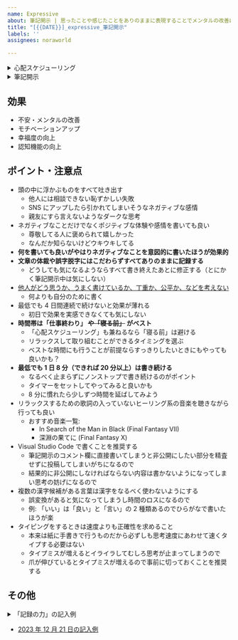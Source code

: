```yaml
---
name: Expressive
about: 筆記開示 | 思ったことや感じたことをありのままに表現することでメンタルの改善に寄与します
title: "[{{DATE}}]_expressive_筆記開示"
labels: ''
assignees: noraworld

---
```


<details>
<summary>心配スケジューリング</summary>

```
## 基本情報
| 項目 | 内容 |
| --- | :---: |
| 種別 | 心配スケジューリング |

## 悩み事や心配事の内容

```
</details>

<details>
<summary>筆記開示</summary>

```
## 基本情報
| 項目 | 内容 |
| --- | :---: |
| 種別 | 筆記開示 |
| タイマー | 分 |
| 実時間 | 分 |

## 内容

```
</details>

## 効果
* 不安・メンタルの改善
* モチベーションアップ
* 幸福度の向上
* 認知機能の向上

## ポイント・注意点
* 頭の中に浮かぶものをすべて吐き出す
    * 他人には相談できない恥ずかしい失敗
    * SNS にアップしたら引かれてしまいそうなネガティブな感情
    * 親友にすら言えないようなダークな思考
* ネガティブなことだけでなくポジティブな体験や感情を書いても良い
    * 尊敬してる人に褒められて嬉しかった
    * なんだか知らないけどウキウキしてる
* **何を書いても良いがやはりネガティブなことを意図的に書いたほうが効果的**
* **文章の体裁や誤字脱字にはこだわらずすべてありのままに記録する**
    * どうしても気になるようならすべて書き終えたあとに修正する（とにかく筆記開示中は気にしない）
* [他人がどう思うか、うまく書けているか、丁重か、公平か、などを考えない](https://github.com/noraworld/diary/blob/ff8927b111dc007d35c075bee9cf5a4769ad9f78/_posts/2023/12/2023-12-21-.md#:~:text=%E7%AD%86%E8%A8%98%E9%96%8B%E7%A4%BA%E3%81%AB%E3%81%A4%E3%81%84%E3%81%A6,%E3%83%9E%E3%83%83%E3%83%81%E3%81%99%E3%82%8B%E3%81%8B%E3%82%89%E3%80%82)
    * 何よりも自分のために書く
* 最低でも 4 日間連続で続けないと効果が薄れる
    * 初日で効果を実感できなくても気にしない
* **時間帯は「仕事終わり」 ~~や「寝る前」~~ がベスト**
    * 「心配スケジューリング」も兼ねるなら「寝る前」は避ける
    * リラックスして取り組むことができるタイミングを選ぶ
    * ベストな時間にも行うことが前提ならすっきりしたいときにもやっても良いかも？
* **最低でも 1 日 8 分（できれば 20 分以上）は書き続ける**
    * なるべく止まらずにノンストップで書き続けるのがポイント
    * タイマーをセットしてやってみると良いかも
    * 8 分に慣れたら少しずつ時間を延ばしてみよう
* リラックスするための歌詞の入っていないヒーリング系の音楽を聴きながら行っても良い
    * おすすめ音楽一覧:
        * In Search of the Man in Black (Final Fantasy VII)
        * 深淵の果てに (Final Fantasy X)
* Visual Studio Code で書くことを推奨する
    * 筆記開示のコメント欄に直接書いてしまうと非公開にしたい部分を精査せずに投稿してしまいがちになるので
    * 結果的に非公開にしなければならない内容は書かないようになってしまい思考の妨げになるので
* 複数の漢字候補がある言葉は漢字をなるべく使わないようにする
    * 誤変換があると気になってしまうし時間のロスになるので
    * 例: 「いい」は「良い」と「言い」の 2 種類あるのでひらがなで書いたほうが楽
* タイピングをするときは速度よりも正確性を求めること
    * 本来は紙に手書きで行うものだから必ずしも思考速度にあわせて速くタイプする必要はない
    * タイプミスが増えるとイライラしてむしろ思考が止まってしまうので
    * 爪が伸びているとタイプミスが増えるので事前に切っておくことを推奨する

## その他
<details>
<summary>「記録の力」の記入例</summary>

そういえば外出の時にうまい具合に信号が青ばっかで通過できたのは喜ばしいことだったな。あの犬の名前なんだっけ？なんかいつもニラまれるけど前世でよほど運が悪かったのだろうか。意識の流れというか、そんなのあったな小説で。もう少しで寝ないとやばい気がする。早く寝ないとなんだっけ？ストレスホルモンが出るんだったっけ？なんか加湿器の音が気になるな。多目的スペースっておもしろい言葉だな。このまま無目的でいいのかって感じもするけど、というかこんなことを書いただけでなんか解決するんだろうか？みたいな疑念もわいてきたが、とりあえず４日は続けろと書いてあったからやるしかないな。
</details>

* [2023 年 12 月 21 日の記入例](https://github.com/noraworld/diary/blob/ff8927b111dc007d35c075bee9cf5a4769ad9f78/_posts/2023/12/2023-12-21-.md#%E6%B0%97%E5%88%86%E8%A8%98%E9%8C%B2)
